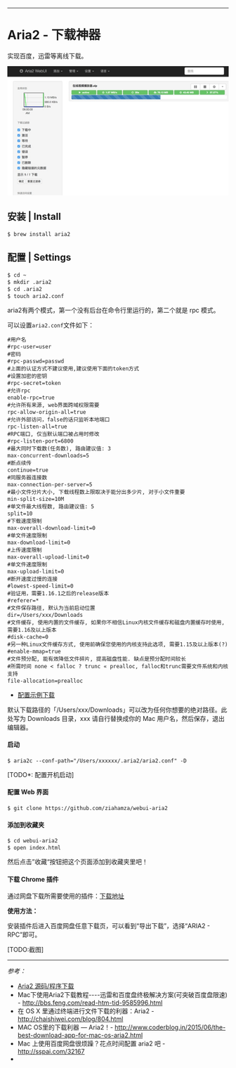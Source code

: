 

---

# Aria2 - 下载神器

实现百度，迅雷等离线下载。

![](68edf5d71b4c98e2ae34f16be36248df_b.jpg)


## 安装 | Install 

```
$ brew install aria2
```

## 配置 | Settings
```
$ cd ~
$ mkdir .aria2
$ cd .aria2
$ touch aria2.conf
```

aria2有两个模式，第一个没有后台在命令行里运行的，第二个就是 rpc 模式。

可以设置`aria2.conf`文件如下：
```
#用户名
#rpc-user=user
#密码
#rpc-passwd=passwd
#上面的认证方式不建议使用,建议使用下面的token方式
#设置加密的密钥
#rpc-secret=token
#允许rpc
enable-rpc=true
#允许所有来源, web界面跨域权限需要
rpc-allow-origin-all=true
#允许外部访问，false的话只监听本地端口
rpc-listen-all=true
#RPC端口, 仅当默认端口被占用时修改
#rpc-listen-port=6800
#最大同时下载数(任务数), 路由建议值: 3
max-concurrent-downloads=5
#断点续传
continue=true
#同服务器连接数
max-connection-per-server=5
#最小文件分片大小, 下载线程数上限取决于能分出多少片, 对于小文件重要
min-split-size=10M
#单文件最大线程数, 路由建议值: 5
split=10
#下载速度限制
max-overall-download-limit=0
#单文件速度限制
max-download-limit=0
#上传速度限制
max-overall-upload-limit=0
#单文件速度限制
max-upload-limit=0
#断开速度过慢的连接
#lowest-speed-limit=0
#验证用，需要1.16.1之后的release版本
#referer=*
#文件保存路径, 默认为当前启动位置
dir=/Users/xxx/Downloads
#文件缓存, 使用内置的文件缓存, 如果你不相信Linux内核文件缓存和磁盘内置缓存时使用, 需要1.16及以上版本
#disk-cache=0
#另一种Linux文件缓存方式, 使用前确保您使用的内核支持此选项, 需要1.15及以上版本(?)
#enable-mmap=true
#文件预分配, 能有效降低文件碎片, 提高磁盘性能. 缺点是预分配时间较长
#所需时间 none < falloc ? trunc « prealloc, falloc和trunc需要文件系统和内核支持
file-allocation=prealloc
```
- [配置示例下载](http://aria2c.com/archiver/aria2.conf)

默认下载路径的「/Users/xxx/Downloads」可以改为任何你想要的绝对路径。此处写为 Downloads 目录，xxx 请自行替换成你的 Mac 用户名，然后保存，退出编辑器。


#### 启动

```
$ aria2c --conf-path="/Users/xxxxxx/.aria2/aria2.conf" -D
```

[TODO*: 配置开机启动]

#### 配置 Web 界面

```
$ git clone https://github.com/ziahamza/webui-aria2
```

#### 添加到收藏夹

```
$ cd webui-aria2 
$ open index.html
```
然后点击”收藏“按钮把这个页面添加到收藏夹里吧！

#### 下载 Chrome 插件

通过网盘下载所需要使用的插件：[下载地址](https://chrome.google.com/webstore/detail/baiduexporter/mjaenbjdjmgolhoafkohbhhbaiedbkno)

**使用方法：**

安装插件后进入百度网盘任意下载页，可以看到“导出下载”，选择“ARIA2 - RPC”即可。

[TODO:截图]

---

*参考：*

* [Aria2 源码/程序下载](https://sourceforge.net/projects/aria2/files/stable/)
* Mac下使用Aria2下载教程----迅雷和百度盘终极解决方案(可突破百度盘限速) - http://bbs.feng.com/read-htm-tid-9585996.html
* 在 OS X 里通过终端进行文件下载的利器：Aria2 - http://chaishiwei.com/blog/804.html
* MAC OS里的下载利器 — Aria2！- http://www.coderblog.in/2015/06/the-best-download-app-for-mac-os-aria2.html
* Mac 上使用百度网盘很烦躁？花点时间配置 aria2 吧 - http://sspai.com/32167
*